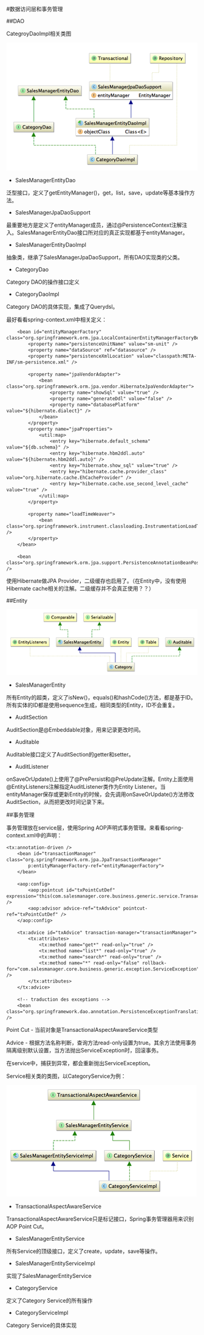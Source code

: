 #数据访问层和事务管理

##DAO

CategroyDaoImpl相关类图

![](img/dao_class.png)

* SalesManagerEntityDao

泛型接口，定义了getEntityManager()，get，list，save，update等基本操作方法。

* SalesManagerJpaDaoSupport

最重要地方是定义了entityManager成员，通过@PersistenceContext注解注入。SalesManagerEntityDao接口所对应的真正实现都基于entityManager。

* SalesManagerEntityDaoImpl

抽象类，继承了SalesManagerJpaDaoSupport，所有DAO实现类的父类。

* CategoryDao

Category DAO的操作接口定义

* CategoryDaoImpl

Category DAO的具体实现，集成了Querydsl。

最好看看spring-context.xml中相关定义：

```
	<bean id="entityManagerFactory" class="org.springframework.orm.jpa.LocalContainerEntityManagerFactoryBean">
		<property name="persistenceUnitName" value="sm-unit" />
		<property name="dataSource" ref="datasource" />
		<property name="persistenceXmlLocation" value="classpath:META-INF/sm-persistence.xml" />
		
		<property name="jpaVendorAdapter">
			<bean class="org.springframework.orm.jpa.vendor.HibernateJpaVendorAdapter">
				<property name="showSql" value="true" />
				<property name="generateDdl" value="false" />
				<property name="databasePlatform" value="${hibernate.dialect}" />
			</bean>
		</property>
		<property name="jpaProperties">
			<util:map>
				<entry key="hibernate.default_schema" value="${db.schema}" />
				<entry key="hibernate.hbm2ddl.auto" value="${hibernate.hbm2ddl.auto}" />
				<entry key="hibernate.show_sql" value="true" />
				<entry key="hibernate.cache.provider_class" value="org.hibernate.cache.EhCacheProvider" />
				<entry key="hibernate.cache.use_second_level_cache" value="true" />
			</util:map>
		</property>

		<property name="loadTimeWeaver">
			<bean class="org.springframework.instrument.classloading.InstrumentationLoadTimeWeaver" />
		</property>
	</bean>

	<bean class="org.springframework.orm.jpa.support.PersistenceAnnotationBeanPostProcessor" />
```
使用Hibernate做JPA Provider，二级缓存也启用了。（在Entity中，没有使用Hibernate cache相关的注解。二级缓存并不会真正使用？？）

##Entity

![](img/entity.png)

* SalesManagerEntity

所有Entity的超类，定义了isNew()，equals()和hashCode()方法，都是基于ID。所有实体的ID都是使用sequence生成，相同类型的Entity，ID不会重复。

* AuditSection

AuditSection是@Embeddable对象，用来记录更改时间。

* Auditable

Auditable接口定义了AuditSection的getter和setter。

* AuditListener

onSaveOrUpdate()上使用了@PrePersist和@PreUpdate注解。Entity上面使用@EntityListeners注解指定AuditListener类作为Entity Listener。当entityManager保存或更新Entity的时候，会先调用onSaveOrUpdate()方法修改AuditSection，从而把更改时间记录下来。

##事务管理

事务管理放在service层，使用Spring AOP声明式事务管理。来看看spring-context.xml中的声明：

```
<tx:annotation-driven />
	<bean id="transactionManager" class="org.springframework.orm.jpa.JpaTransactionManager"
		p:entityManagerFactory-ref="entityManagerFactory">
	</bean>

 	<aop:config>
		<aop:pointcut id="txPointCutDef" expression="this(com.salesmanager.core.business.generic.service.TransactionalAspectAwareService)" />
		<aop:advisor advice-ref="txAdvice" pointcut-ref="txPointCutDef" />
	</aop:config>

	<tx:advice id="txAdvice" transaction-manager="transactionManager">
		<tx:attributes>
			<tx:method name="get*" read-only="true" />
			<tx:method name="list*" read-only="true" />
			<tx:method name="search*" read-only="true" />
			<tx:method name="*" read-only="false" rollback-for="com.salesmanager.core.business.generic.exception.ServiceException" />
		</tx:attributes>
	</tx:advice> 

	<!-- traduction des exceptions -->
	<bean class="org.springframework.dao.annotation.PersistenceExceptionTranslationPostProcessor" />
```
Point Cut - 当前对象是TransactionalAspectAwareService类型

Advice - 根据方法名称判断，查询方法read-only设置为true。其余方法使用事务隔离级别默认设置，当方法抛出ServiceException时，回滚事务。

在service中，捕获到异常，都会重新抛出ServiceException。

Service相关类的类图，以CategoryService为例：

![](img/service.png)

* TransactionalAspectAwareService

TransactionalAspectAwareService只是标记接口，Spring事务管理器用来识别AOP Point Cut。

* SalesManagerEntityService

所有Service的顶级接口，定义了create，update，save等操作。

* SalesManagerEntityServiceImpl

实现了SalesManagerEntityService

* CategoryService

定义了Category Service的所有操作

* CategoryServiceImpl

Category Service的具体实现